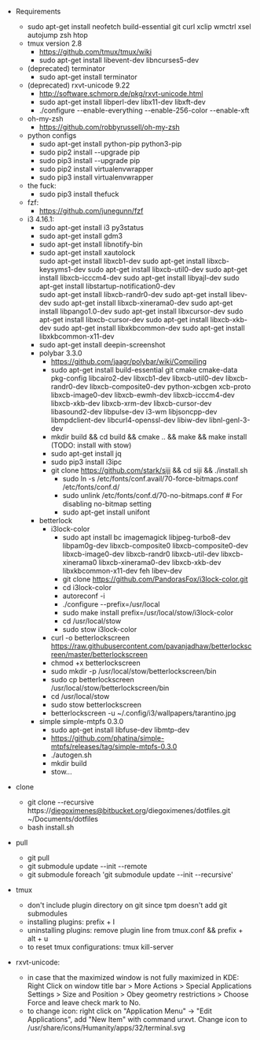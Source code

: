 - Requirements  
    - sudo apt-get install neofetch build-essential git curl xclip wmctrl xsel autojump zsh htop  
    - tmux version 2.8  
        - https://github.com/tmux/tmux/wiki  
        - sudo apt-get install libevent-dev libncurses5-dev  
    - (deprecated) terminator  
        - sudo apt-get install terminator  
    - (deprecated) rxvt-unicode 9.22  
        - http://software.schmorp.de/pkg/rxvt-unicode.html  
        - sudo apt-get install libperl-dev libx11-dev libxft-dev  
        - ./configure --enable-everything --enable-256-color --enable-xft  
    - oh-my-zsh  
        - https://github.com/robbyrussell/oh-my-zsh  
    - python configs  
        - sudo apt-get install python-pip python3-pip  
        - sudo pip2 install --upgrade pip  
        - sudo pip3 install --upgrade pip  
        - sudo pip2 install virtualenvwrapper  
        - sudo pip3 install virtualenvwrapper  
    - the fuck:  
        - sudo pip3 install thefuck  
    - fzf:  
        - https://github.com/junegunn/fzf  
    - i3 4.16.1:  
        - sudo apt-get install i3 py3status  
        - sudo apt-get install gdm3  
        - sudo apt-get install libnotify-bin  
        - sudo apt-get install xautolock  
        sudo apt-get install libxcb1-dev 
sudo apt-get install libxcb-keysyms1-dev 
sudo apt-get install libxcb-util0-dev 
sudo apt-get install libxcb-icccm4-dev 
sudo apt-get install libyajl-dev 
sudo apt-get install libstartup-notification0-dev  
sudo apt-get install libxcb-randr0-dev 
sudo apt-get install libev-dev 
sudo apt-get install libxcb-xinerama0-dev 
sudo apt-get install libpango1.0-dev 
sudo apt-get install libxcursor-dev 
sudo apt-get install libxcb-cursor-dev
sudo apt-get install libxcb-xkb-dev
sudo apt-get install libxkbcommon-dev
sudo apt-get install libxkbcommon-x11-dev
        - sudo apt-get install deepin-screenshot  
        - polybar 3.3.0  
            - https://github.com/jaagr/polybar/wiki/Compiling  
            - sudo apt-get install build-essential git cmake cmake-data pkg-config libcairo2-dev libxcb1-dev libxcb-util0-dev libxcb-randr0-dev libxcb-composite0-dev python-xcbgen xcb-proto libxcb-image0-dev libxcb-ewmh-dev libxcb-icccm4-dev libxcb-xkb-dev libxcb-xrm-dev libxcb-cursor-dev libasound2-dev libpulse-dev i3-wm libjsoncpp-dev libmpdclient-dev libcurl4-openssl-dev libiw-dev libnl-genl-3-dev  
            - mkdir build && cd build && cmake .. && make && make install (TODO: install with stow)  
            - sudo apt-get install jq  
            - sudo pip3 install i3ipc  
            - git clone https://github.com/stark/siji && cd siji && ./install.sh  
                - sudo ln -s /etc/fonts/conf.avail/70-force-bitmaps.conf /etc/fonts/conf.d/  
                - sudo unlink /etc/fonts/conf.d/70-no-bitmaps.conf # For disabling no-bitmap setting  
                - sudo apt-get install unifont  
        - betterlock
            - i3lock-color
                - sudo apt install bc imagemagick libjpeg-turbo8-dev libpam0g-dev libxcb-composite0 libxcb-composite0-dev libxcb-image0-dev libxcb-randr0 libxcb-util-dev libxcb-xinerama0 libxcb-xinerama0-dev libxcb-xkb-dev libxkbcommon-x11-dev feh libev-dev  
                - git clone https://github.com/PandorasFox/i3lock-color.git  
                - cd i3lock-color  
                - autoreconf -i  
                - ./configure --prefix=/usr/local  
                - sudo make install prefix=/usr/local/stow/i3lock-color  
                - cd /usr/local/stow  
                - sudo stow i3lock-color  
            - curl -o betterlockscreen https://raw.githubusercontent.com/pavanjadhaw/betterlockscreen/master/betterlockscreen  
            - chmod +x betterlockscreen  
            - sudo mkdir -p /usr/local/stow/betterlockscreen/bin  
            - sudo cp betterlockscreen /usr/local/stow/betterlockscreen/bin  
            - cd /usr/local/stow  
            - sudo stow betterlockscreen  
            - betterlockscreen -u ~/.config/i3/wallpapers/tarantino.jpg  
        - simple simple-mtpfs 0.3.0  
            - sudo apt-get install libfuse-dev libmtp-dev  
            - https://github.com/phatina/simple-mtpfs/releases/tag/simple-mtpfs-0.3.0  
            - ./autogen.sh  
            - mkdir build  
            - stow...  


- clone  
    - git clone --recursive https://diegoximenes@bitbucket.org/diegoximenes/dotfiles.git ~/Documents/dotfiles  
    - bash install.sh  

- pull  
    - git pull  
    - git submodule update --init --remote  
    - git submodule foreach 'git submodule update --init --recursive'  

- tmux  
    - don't include plugin directory on git since tpm doesn't add git submodules  
    - installing plugins: prefix + I  
    - uninstalling plugins: remove plugin line from tmux.conf && 
    prefix + alt + u  
    - to reset tmux configurations: tmux kill-server  

- rxvt-unicode:  
    - in case that the maximized window is not fully maximized in KDE: 
    Right Click on 
    window title bar > More Actions > Special Applications Settings > Size and 
    Position > Obey geometry restrictions > Choose Force and leave check mark 
    to No.  
    - to change icon: right click on "Application Menu" -> "Edit Applications",
    add "New Item" with command urxvt. Change icon to 
    /usr/share/icons/Humanity/apps/32/terminal.svg    
